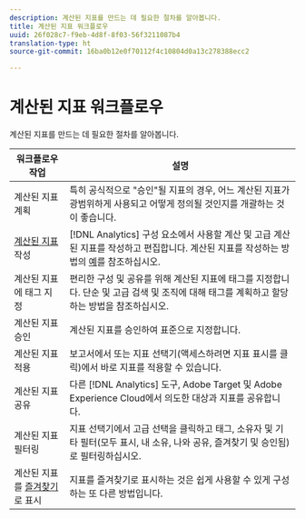 ```yaml
---
description: 계산된 지표를 만드는 데 필요한 절차를 알아봅니다.
title: 계산된 지표 워크플로우
uuid: 26f028c7-f9eb-4d8f-8f03-56f3211087b4
translation-type: ht
source-git-commit: 16ba0b12e0f70112f4c10804d0a13c278388ecc2

---
```



# 계산된 지표 워크플로우

계산된 지표를 만드는 데 필요한 절차를 알아봅니다.

| 워크플로우 작업 | 설명 |
| --- | --- |
| 계산된 지표 계획 | 특히 공식적으로 "승인"될 지표의 경우, 어느 계산된 지표가 광범위하게 사용되고 어떻게 정의될 것인지를 개괄하는 것이 좋습니다. |
| [계산된 지표](c-build-metrics/cm-build-metrics.md) 작성 | [!DNL Analytics] 구성 요소에서 사용할 계산 및 고급 계산된 지표를 작성하고 편집합니다. 계산된 지표를 작성하는 방법의 [예](c-build-metrics/cm-build-metrics.md)를 참조하십시오. |
| [](cm-tagging.md)계산된 지표에 태그 지정 | 편리한 구성 및 공유를 위해 계산된 지표에 태그를 지정합니다. 단순 및 고급 검색 및 조직에 대해 태그를 계획하고 할당하는 방법을 참조하십시오. |
| [](cm-approving.md)계산된 지표 승인 | 계산된 지표를 승인하여 표준으로 지정합니다. |
| 계산된 지표 적용 | 보고서에서 또는 지표 선택기(액세스하려면 지표 표시를 클릭)에서 바로 지표를 적용할 수 있습니다. |
| [](cm-sharing.md)계산된 지표 공유 | 다른 [!DNL Analytics] 도구, Adobe Target 및 Adobe Experience Cloud에서 의도한 대상과 지표를 공유합니다. |
| 계산된 지표 필터링 | 지표 선택기에서 고급 선택을 클릭하고 태그, 소유자 및 기타 필터(모두 표시, 내 소유, 나와 공유, 즐겨찾기 및 승인됨)로 필터링하십시오. |
| 계산된 지표를 [즐겨찾기](cm-finding.md)로 표시 | 지표를 즐겨찾기로 표시하는 것은 쉽게 사용할 수 있게 구성하는 또 다른 방법입니다. |
